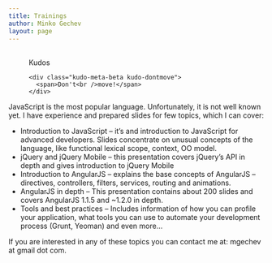 ```yaml
---
title: Trainings
author: Minko Gechev
layout: page
---
```

<!-- Kudos 1.1.1-->

<div class="kudo-box kudo-c_tr" style="margin:0px px 30px 30px;">
  <figure class="kudo kudoable" data-id="585"> <a class="kudo-object"> <div class="kudo-opening">
    <div class="kudo-circle">
      &nbsp;
    </div>
  </div></a> 
  
  <div class="kudo-meta kudo-meta-585">
    <div class="kudo-meta-alpha kudo-hideonhover">
      <span class="kudo-count"></span> <span class="kudo-text">Kudos</span>
    </div>
    
    <div class="kudo-meta-beta kudo-dontmove">
      <span>Don't<br />move!</span>
    </div>
  </div></figure>
</div>

JavaScript is the most popular language. Unfortunately, it is not well known yet. I have experience and prepared slides for few topics, which I can cover:

*   Introduction to JavaScript &#8211; it&#8217;s and introduction to JavaScript for advanced developers. Slides concentrate on unusual concepts of the language, like functional lexical scope, context, OO model.
*   jQuery and jQuery Mobile &#8211; this presentation covers jQuery&#8217;s API in depth and gives introduction to jQuery Mobile
*   Introduction to AngularJS &#8211; explains the base concepts of AngularJS &#8211; directives, controllers, filters, services, routing and animations.
*   AngularJS in depth &#8211; This presentation contains about 200 slides and covers AngularJS 1.1.5 and ~1.2.0 in depth.
*   Tools and best practices &#8211; Includes information of how you can profile your application, what tools you can use to automate your development process (Grunt, Yeoman) and even more&#8230;

If you are interested in any of these topics you can contact me at: mgechev at gmail dot com.